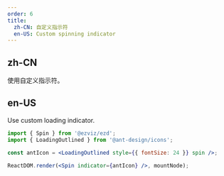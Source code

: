 ```yaml
---
order: 6
title:
  zh-CN: 自定义指示符
  en-US: Custom spinning indicator
---
```


## zh-CN

使用自定义指示符。

## en-US

Use custom loading indicator.

```jsx
import { Spin } from '@ezviz/ezd';
import { LoadingOutlined } from '@ant-design/icons';

const antIcon = <LoadingOutlined style={{ fontSize: 24 }} spin />;

ReactDOM.render(<Spin indicator={antIcon} />, mountNode);
```
